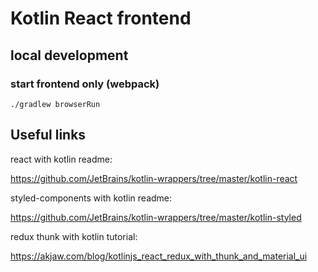 # Kotlin React frontend

## local development
### start frontend only (webpack)
```shell script
./gradlew browserRun
```

## Useful links

react with kotlin readme:

https://github.com/JetBrains/kotlin-wrappers/tree/master/kotlin-react

styled-components with kotlin readme:

https://github.com/JetBrains/kotlin-wrappers/tree/master/kotlin-styled

redux thunk with kotlin tutorial:

https://akjaw.com/blog/kotlinjs_react_redux_with_thunk_and_material_ui